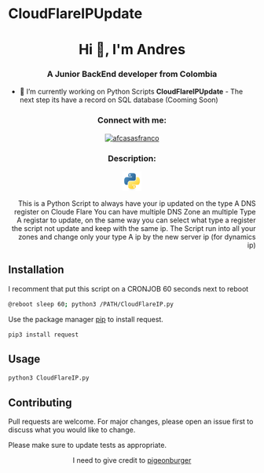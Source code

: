 # CloudFlareIPUpdate
<h1 align="center">Hi 👋, I'm Andres</h1>
<h3 align="center">A Junior BackEnd developer from Colombia</h3>

- 🔭 I’m currently working on Python Scripts **CloudFlareIPUpdate** - The next step its have a record on SQL database (Cooming Soon)

<h3 align="center">Connect with me:</h3>
<p align="center">
<a href="https://twitter.com/afcasasfranco" target="blank"><img align="center" src="https://raw.githubusercontent.com/rahuldkjain/github-profile-readme-generator/master/src/images/icons/Social/twitter.svg" alt="afcasasfranco" height="30" width="40" /></a>
</p>

<h3 align="center">Description:</h3>
<p align="center"> <a href="https://www.python.org" target="_blank" rel="noreferrer"> <img src="https://raw.githubusercontent.com/devicons/devicon/master/icons/python/python-original.svg" alt="python" width="40" height="40"/> </a> </p>
<p align="right">
  This is a Python Script to always have your ip updated on the type A DNS register on Cloude Flare
You can have multiple DNS Zone an multiple Type A registar to update, on the same way you can select what type a register the script not update and keep with the same ip.
  The Script run into all your zones and change only your type A ip by the new server ip (for dynamics ip)
</p>

## Installation
I recomment that put this script on a CRONJOB 60 seconds next to reboot
```bash
@reboot sleep 60; python3 /PATH/CloudFlareIP.py
```

Use the package manager [pip](https://pip.pypa.io/en/stable/) to install request.

```bash
pip3 install request
```

## Usage

```python
python3 CloudFlareIP.py
```

## Contributing

Pull requests are welcome. For major changes, please open an issue first
to discuss what you would like to change.

Please make sure to update tests as appropriate.

<p align="center">I need to give credit to <a href="[https://www.python.org](https://github.com/pigeonburger/cloudflare-ip/blob/main/cfautoupdater.py">pigeonburger</a></p>
